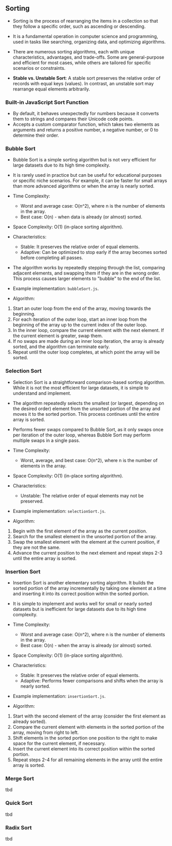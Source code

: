 ## Sorting

- Sorting is the process of rearranging the items in a collection so that they follow a specific order, such as ascending or descending.
- It is a fundamental operation in computer science and programming, used in tasks like searching, organizing data, and optimizing algorithms.
- There are numerous sorting algorithms, each with unique characteristics, advantages, and trade-offs. Some are general-purpose and efficient for most cases, while others are tailored for specific scenarios or constraints.

- **Stable vs. Unstable Sort**: A stable sort preserves the relative order of records with equal keys (values). In contrast, an unstable sort may rearrange equal elements arbitrarily.

### Built-in JavaScript Sort Function

- By default, it behaves unexpectedly for numbers because it converts them to strings and compares their Unicode code points.
- Accepts a custom comparator function, which takes two elements as arguments and returns a positive number, a negative number, or 0 to determine their order.

### Bubble Sort

- Bubble Sort is a simple sorting algorithm but is not very efficient for large datasets due to its high time complexity.
- It is rarely used in practice but can be useful for educational purposes or specific niche scenarios. For example, it can be faster for small arrays than more advanced algorithms or when the array is nearly sorted.
- Time Complexity:
  - Worst and average case: O(n^2), where n is the number of elements in the array.
  - Best case: O(n) - when data is already (or almost) sorted.
- Space Complexity: O(1) (in-place sorting algorithm).
- Characteristics:
  - Stable: It preserves the relative order of equal elements.
  - Adaptive: Can be optimized to stop early if the array becomes sorted before completing all passes.
- The algorithm works by repeatedly stepping through the list, comparing adjacent elements, and swapping them if they are in the wrong order. This process causes larger elements to "bubble" to the end of the list.
- Example implementation: `bubbleSort.js`.

- Algorithm:

1. Start an outer loop from the end of the array, moving towards the beginning.
2. For each iteration of the outer loop, start an inner loop from the beginning of the array up to the current index of the outer loop.
3. In the inner loop, compare the current element with the next element. If the current element is greater, swap them.
4. If no swaps are made during an inner loop iteration, the array is already sorted, and the algorithm can terminate early.
5. Repeat until the outer loop completes, at which point the array will be sorted.

### Selection Sort

- Selection Sort is a straightforward comparison-based sorting algorithm. While it is not the most efficient for large datasets, it is simple to understand and implement.
- The algorithm repeatedly selects the smallest (or largest, depending on the desired order) element from the unsorted portion of the array and moves it to the sorted portion. This process continues until the entire array is sorted.
- Performs fewer swaps compared to Bubble Sort, as it only swaps once per iteration of the outer loop, whereas Bubble Sort may perform multiple swaps in a single pass.
- Time Complexity:
  - Worst, average, and best case: O(n^2), where n is the number of elements in the array.
- Space Complexity: O(1) (in-place sorting algorithm).
- Characteristics:
  - Unstable: The relative order of equal elements may not be preserved.
- Example implementation: `selectionSort.js`.

- Algorithm:

1. Begin with the first element of the array as the current position.
2. Search for the smallest element in the unsorted portion of the array.
3. Swap the smallest element with the element at the current position, if they are not the same.
4. Advance the current position to the next element and repeat steps 2-3 until the entire array is sorted.

### Insertion Sort

- Insertion Sort is another elementary sorting algorithm. It builds the sorted portion of the array incrementally by taking one element at a time and inserting it into its correct position within the sorted portion.
- It is simple to implement and works well for small or nearly sorted datasets but is inefficient for large datasets due to its high time complexity.
- Time Complexity:
  - Worst and average case: O(n^2), where n is the number of elements in the array.
  - Best case: O(n) - when the array is already (or almost) sorted.
- Space Complexity: O(1) (in-place sorting algorithm).
- Characteristics:
  - Stable: It preserves the relative order of equal elements.
  - Adaptive: Performs fewer comparisons and shifts when the array is nearly sorted.
- Example implementation: `insertionSort.js`.

- Algorithm:

1. Start with the second element of the array (consider the first element as already sorted).
2. Compare the current element with elements in the sorted portion of the array, moving from right to left.
3. Shift elements in the sorted portion one position to the right to make space for the current element, if necessary.
4. Insert the current element into its correct position within the sorted portion.
5. Repeat steps 2-4 for all remaining elements in the array until the entire array is sorted.

### Merge Sort

tbd

### Quick Sort

tbd

### Radix Sort

tbd
